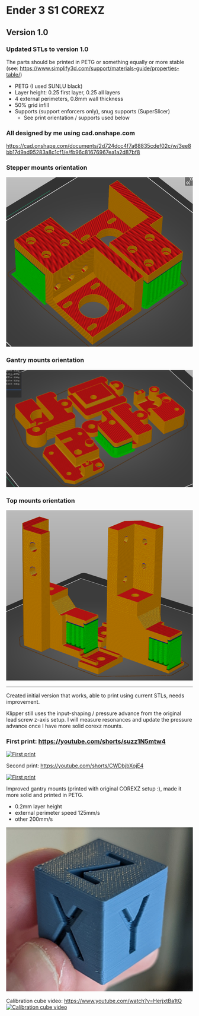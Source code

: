 # Ender 3 S1 COREXZ

## Version 1.0

### Updated STLs to version 1.0

The parts should be printed in PETG or something equally or more stable (see: https://www.simplify3d.com/support/materials-guide/properties-table/)

- PETG (I used SUNLU black)
- Layer height: 0.25 first layer, 0.25 all layers
- 4 external perimeters, 0.8mm wall thickness
- 50% grid infill
- Supports (support enforcers only), snug supports (SuperSlicer)
    - See print orientation / supports used below


### All designed by me using cad.onshape.com
https://cad.onshape.com/documents/2d724dcc4f7a68835cdef02c/w/3ee8bb17d9ad95283a8c1cf1/e/fb96c81676967ea1a2d87bf8

### Stepper mounts orientation
![Stepper Mounts](./stl/stepper%20mount%20print%20orientation.png)

### Gantry mounts orientation
![Gantry Mounts](./stl/gantry%20mount%20print%20orientation.png)

### Top mounts orientation
![Top Mounts](./stl/top%20mounts%20print%20orientation.png)

---

Created initial version that works, able to print using current STLs, needs improvement.

Klipper still uses the input-shaping / pressure advance from the original lead screw z-axis setup. I will measure resonances and update the pressure advance once I have more solid corexz mounts.

### First print: https://youtube.com/shorts/suzz1N5mtw4

[![First print](https://img.youtube.com/vi/suzz1N5mtw4/0.jpg)](https://www.youtube.com/watch?v=suzz1N5mtw4)

Second print: https://youtube.com/shorts/CWDbjbXojE4

[![First print](https://img.youtube.com/vi/CWDbjbXojE4/0.jpg)](https://www.youtube.com/watch?v=CWDbjbXojE4)

Improved gantry mounts (printed with original COREXZ setup :), made it more solid and printed in PETG.
- 0.2mm layer height
- external perimeter speed 125mm/s
- other 200mm/s


[![Calibration cube](content/images/calibration_cube_20x20_0.2_13m29s.png)]()

Calibration cube video: https://www.youtube.com/watch?v=HerjxtBa1tQ
[![Calibration cube video](https://img.youtube.com/vi/HerjxtBa1tQ/0.jpg)](https://www.youtube.com/watch?v=HerjxtBa1tQ)
